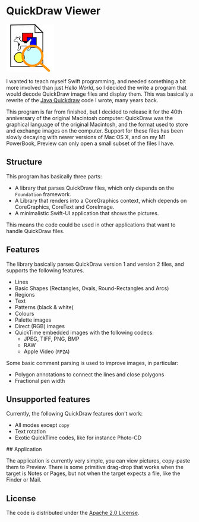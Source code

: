 #  QuickDraw Viewer

![](QuickDrawViewer/Assets.xcassets/AppIcon.appiconset/Icon128.png)

I wanted to teach myself Swift programming, and needed something a bit more involved than just _Hello World_, so I decided the write a program that would decode QuickDraw image files and display them. This was basically a rewrite of the [Java Quickdraw](https://github.com/wiesmann/JavaQuickDraw) code I wrote, many years back.

This program is far from finished, but I decided to release it for the 40th anniversary of the original Macintosh computer: QuickDraw was the graphical language of the original Macintosh, and the format used to store and exchange images on the computer. Support for these files has been slowly decaying with newer versions of Mac OS X, and on my M1 PowerBook, Preview can only open a small subset of the files I have.

## Structure

This program has basically three parts:

* A library that parses QuickDraw files, which only depends on the `Foundation` framework.
* A Library that renders into a CoreGraphics context, which depends on CoreGraphics, CoreText and CoreImage.
* A minimalistic Swift-UI application that shows the pictures. 

This means the code could be used in other applications that want to handle QuickDraw files.

## Features

The library basically parses QuickDraw version 1 and version 2 files, and supports the following features.

* Lines
* Basic Shapes (Rectangles, Ovals, Round-Rectangles and Arcs)
* Regions
* Text
* Patterns (black & white(
* Colours
* Palette images
* Direct (RGB) images
* QuickTime embedded images with the following codecs:
  * JPEG, TIFF, PNG, BMP
  * RAW
  * Apple Video (`RPZA`)

Some basic comment parsing is used to improve images, in particular:

* Polygon annotations to connect the lines and close polygons
* Fractional pen width

## Unsupported features

Currently, the following QuickDraw features don't work:

* All modes except `copy`
* Text rotation
* Exotic QuickTime codes, like for instance Photo-CD


## Application

The application is currently very simple, you can view pictures, copy-paste them to Preview. There is some primitive drag-drop that works when the target is Notes or Pages, but not when the target expects a file, like the Finder or Mail.

## License 

The code is distributed under the [Apache 2.0 License](License.txt).

